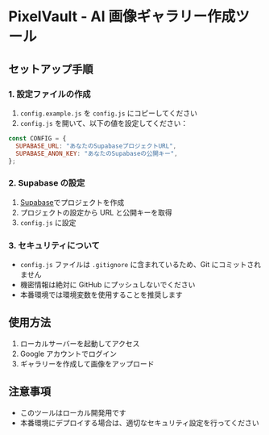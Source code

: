 # PixelVault - AI 画像ギャラリー作成ツール

## セットアップ手順

### 1. 設定ファイルの作成

1. `config.example.js` を `config.js` にコピーしてください
2. `config.js` を開いて、以下の値を設定してください：

```javascript
const CONFIG = {
  SUPABASE_URL: "あなたのSupabaseプロジェクトURL",
  SUPABASE_ANON_KEY: "あなたのSupabaseの公開キー",
};
```

### 2. Supabase の設定

1. [Supabase](https://supabase.com)でプロジェクトを作成
2. プロジェクトの設定から URL と公開キーを取得
3. `config.js` に設定

### 3. セキュリティについて

- `config.js` ファイルは `.gitignore` に含まれているため、Git にコミットされません
- 機密情報は絶対に GitHub にプッシュしないでください
- 本番環境では環境変数を使用することを推奨します

## 使用方法

1. ローカルサーバーを起動してアクセス
2. Google アカウントでログイン
3. ギャラリーを作成して画像をアップロード

## 注意事項

- このツールはローカル開発用です
- 本番環境にデプロイする場合は、適切なセキュリティ設定を行ってください

